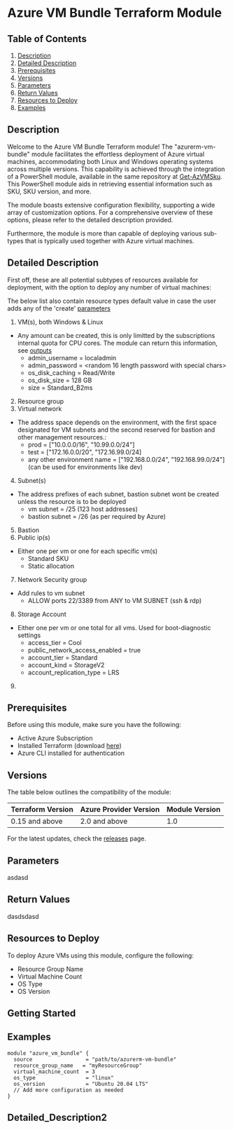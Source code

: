 # Azure VM Bundle Terraform Module

## Table of Contents

1. [Description](#description)
2. [Detailed Description](#detailed-description)
3. [Prerequisites](#prerequisites)
4. [Versions](#versions)
5. [Parameters](#parameters)
6. [Return Values](#return-values)
7. [Resources to Deploy](#resources-to-deploy)
8. [Examples](#examples)

## Description

Welcome to the Azure VM Bundle Terraform module! The "azurerm-vm-bundle" module facilitates the effortless deployment of Azure virtual machines, accommodating both Linux and Windows operating systems across multiple versions. This capability is achieved through the integration of a PowerShell module, available in the same repository at <a href="https://github.com/ChristofferWin/codeterraform/tree/main/powershell%20projects/modules">Get-AzVMSku</a>. This PowerShell module aids in retrieving essential information such as SKU, SKU version, and more.

The module boasts extensive configuration flexibility, supporting a wide array of customization options. For a comprehensive overview of these options, please refer to the detailed description provided.

Furthermore, the module is more than capable of deploying various sub-types that is typically used together with Azure virtual machines. 

## Detailed Description
First off, these are all potential subtypes of resources available for deployment, with the option to deploy any number of virtual machines:

The below list also contain resource types default value in case the user adds any of the 'create' <a href="https://github.com/ChristofferWin/codeterraform/tree/main/terraform%20projects/modules/azurerm-vm-bundle#parameters">parameters</a>

1. VM(s), both Windows & Linux
  - Any amount can be created, this is only limitted by the subscriptions internal quota for CPU cores. The module can return this information, see <a href="https://github.com/ChristofferWin/codeterraform/tree/main/terraform%20projects/modules/azurerm-vm-bundle#outputs">outputs</a>
    - admin_username = localadmin
    - admin_password = <random 16 length password with special chars>
    - os_disk_caching = Read/Write
    - os_disk_size = 128 GB
    - size = Standard_B2ms
2. Resource group
3. Virtual network
  - The address space depends on the environment, with the first space designated for VM subnets and the second reserved for bastion and other management resources.:
    - prod = ["10.0.0.0/16", "10.99.0.0/24"]
    - test = ["172.16.0.0/20", "172.16.99.0/24]
    - any other environment name = ["192.168.0.0/24", "192.168.99.0/24"] (can be used for environments like dev)
4. Subnet(s)
  - The address prefixes of each subnet, bastion subnet wont be created unless the resource is to be deployed
    - vm subnet = /25 (123 host addresses)
    - bastion subnet = /26 (as per required by Azure)
5. Bastion
6. Public ip(s)
  - Either one per vm or one for each specific vm(s)
    - Standard SKU
    - Static allocation
7. Network Security group
 - Add rules to vm subnet
    - ALLOW ports 22/3389 from ANY to VM SUBNET (ssh & rdp)
8. Storage Account
 - Either one per vm or one total for all vms. Used for boot-diagnostic settings
    - access_tier = Cool
    - public_network_access_enabled = true
    - account_tier = Standard
    - account_kind = StorageV2
    - account_replication_type = LRS
9. 

## Prerequisites

Before using this module, make sure you have the following:

- Active Azure Subscription
- Installed Terraform (download [here](https://www.terraform.io/downloads.html))
- Azure CLI installed for authentication

## Versions

The table below outlines the compatibility of the module:

| Terraform Version | Azure Provider Version | Module Version |
| ------------------ | ---------------------- | -------------- |
| 0.15 and above    | 2.0 and above          | 1.0            |

For the latest updates, check the [releases](https://github.com/your-username/azurerm-vm-bundle/releases) page.

## Parameters
asdasd

## Return Values
dasdsdasd

## Resources to Deploy

To deploy Azure VMs using this module, configure the following:

- Resource Group Name
- Virtual Machine Count
- OS Type
- OS Version

## Getting Started


## Examples

```hcl
module "azure_vm_bundle" {
  source                 = "path/to/azurerm-vm-bundle"
  resource_group_name   = "myResourceGroup"
  virtual_machine_count  = 3
  os_type                = "linux"
  os_version             = "Ubuntu 20.04 LTS"
  // Add more configuration as needed
}
```

## Detailed_Description2